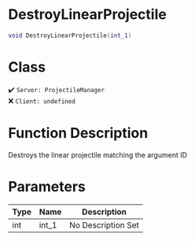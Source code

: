 # DestroyLinearProjectile
```lua
void DestroyLinearProjectile(int_1)
```
# Class
✔️ `Server: ProjectileManager`  
❌ `Client: undefined`  

# Function Description
Destroys the linear projectile matching the argument ID
# Parameters
Type|Name|Description
--|--|--
int|int_1|No Description Set
